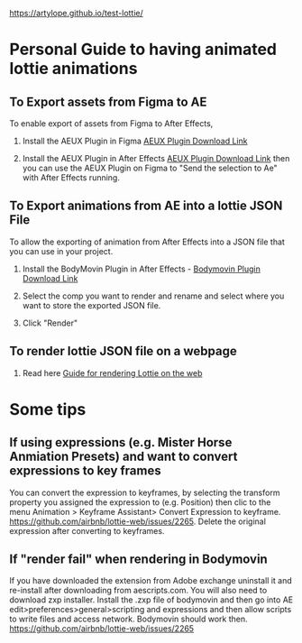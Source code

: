 https://artylope.github.io/test-lottie/

# Personal Guide to having animated lottie animations

## To Export assets from Figma to AE
To enable export of assets from Figma to After Effects,
1. Install the AEUX Plugin in Figma [AEUX Plugin Download Link](https://aeux.io/)

2. Install the AEUX Plugin in After Effects [AEUX Plugin Download Link](https://aeux.io/)
then you can use the AEUX Plugin on Figma to "Send the selection to Ae" with After Effects running. 


## To Export animations from AE into a lottie JSON File
To allow the exporting of animation from After Effects into a JSON file that you can use in your project. 

 1. Install the BodyMovin Plugin in After Effects -  [Bodymovin Plugin
    Download Link](https://aescripts.com/bodymovin/)
    
 2. Select the comp you want to render and rename and select where you want to store the exported JSON file.
 3. Click "Render" 
 
 
## To render lottie JSON file on a webpage

 1. Read here [Guide for rendering Lottie on the web](http://airbnb.io/lottie/#/web)

# Some tips

##  If using expressions (e.g. Mister Horse Anmiation Presets) and want to convert expressions to key frames
You can convert the expression to keyframes, by selecting the transform property you assigned the expression to (e.g. Position) then clic to the menu Animation > Keyframe Assistant> Convert Expression to keyframe. https://github.com/airbnb/lottie-web/issues/2265. Delete the original expression after converting to keyframes.

## If "render fail" when rendering in Bodymovin
If you have downloaded the extension from Adobe exchange uninstall it and re-install after downloading from aescripts.com. You will also need to download zxp installer. Install the .zxp file of bodymovin and then go into AE edit>preferences>general>scripting and expressions and then allow scripts to write files and access network. Bodymovin should work then. https://github.com/airbnb/lottie-web/issues/2265 
